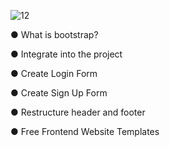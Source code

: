 ![12](https://github.com/user-attachments/assets/dc547585-6a2c-4ad1-a520-eccc64dd2f84)

● What is bootstrap?

● Integrate into the project

● Create Login Form

● Create Sign Up Form

● Restructure header and footer

● Free Frontend Website Templates
